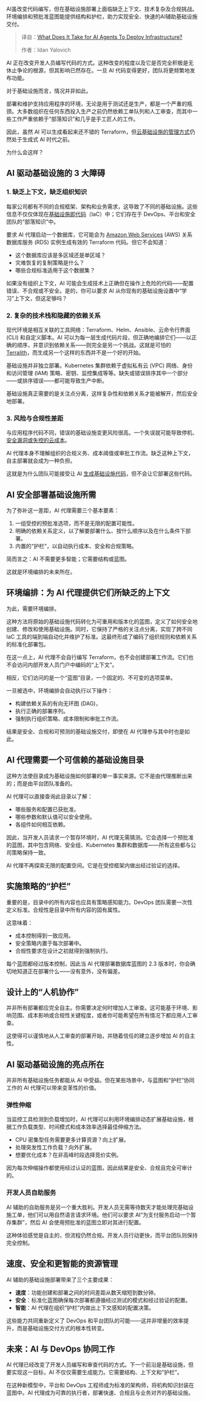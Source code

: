 <!--
title: AI智能体：部署基础设施，需要迈过哪些坎？
cover: https://cdn.thenewstack.io/media/2025/10/7bd9e335-infrastructure12.jpg
summary: AI虽改变代码编写，但在基础设施部署上面临缺乏上下文、技术复杂及合规挑战。环境编排和预批准蓝图能提供结构和护栏，助力实现安全、快速的AI辅助基础设施交付。
-->

AI虽改变代码编写，但在基础设施部署上面临缺乏上下文、技术复杂及合规挑战。环境编排和预批准蓝图能提供结构和护栏，助力实现安全、快速的AI辅助基础设施交付。

> 译自：[What Does It Take for AI Agents To Deploy Infrastructure?](https://thenewstack.io/what-does-it-take-for-ai-agents-to-deploy-infrastructure/)
> 
> 作者：Idan Yalovich

AI 正在改变开发人员编写代码的方式。这种改变的程度以及它是否完全积极是无休止争论的根源，但其影响已然存在。一旦 AI 代码变得更好，团队将更频繁地发布功能。

对于基础设施而言，情况并非如此。

部署和维护支持应用程序的环境，无论是用于测试还是生产，都是一个严重的瓶颈。大多数组织在任何东西投入生产之前仍然依赖工单队列和人工审查，而其中一些工作严重依赖于“部落知识”和几乎是手工匠人的工作。

因此，虽然 AI 可以生成看起来还不错的 Terraform，但[云基础设施的管理方式](https://thenewstack.io/opentofu-whets-the-appetite-for-open-source-cloud-management/)仍然处于生成式 AI 时代之前。

为什么会这样？

## AI 驱动基础设施的 3 大障碍

### 1. 缺乏上下文，缺乏组织知识

每家公司都有不同的合规框架、架构和业务需求，这导致了不同的基础设施。这些信息不仅仅体现在[基础设施即代码](https://thenewstack.io/infrastructure-as-code-is-dead-long-live-infrastructure-from-code/)（IaC）中；它们存在于 DevOps、平台和安全团队的“部落知识”中。

要求 AI 代理启动一个数据库，它可能会为 [Amazon Web Services](https://aws.amazon.com/?utm_content=inline+mention) (AWS) 关系数据库服务 (RDS) 实例生成有效的 Terraform 代码。但它不会知道：

* 这个数据库应该是多区域还是单区域？
* 灾难恢复的复制策略是什么？
* 哪些合规标准适用于这个数据集？

如果没有组织上下文，AI 可能会生成技术上正确但在操作上危险的代码——配置错误、不合规或不安全。是的，你可以要求 AI 从你现有的基础设施设置中“学习”上下文，但这足够吗？

### 2. 复杂的技术栈和隐藏的依赖关系

现代环境是相互关联的工具网络：Terraform、Helm、Ansible、云命令行界面 (CLI) 和自定义脚本。AI 可以为每一层生成代码片段，但正确地编排它们——以正确的顺序，并意识到依赖关系——则完全是另一个挑战。这就是可怕的 [Terralith](https://masterpoint.io/blog/terralith-monolithic-terraform-architecture/)，而生成另一个这样的东西并不是一个好的开始。

基础设施并非独立部署。Kubernetes 集群依赖于虚拟私有云 (VPC) 网络、身份和访问管理 (IAM) 策略、密钥、监控集成等等。缺失或错误排序其中一个部分——或排序错误——都可能导致生产中断。

基础设施真正需要的是关注点分离，这样复杂性和依赖关系才能被解开，然后安全地部署。

### 3. 风险与合规性差距

与应用程序代码不同，错误的基础设施变更风险很高。一个失误就可能导致停机、[安全漏洞或失控的云成本](https://thenewstack.io/the-challenges-of-securing-the-open-source-supply-chain/)。

AI 代理本身不理解组织的合规义务、成本阈值或审批工作流。缺乏这种上下文，自主部署就会成为一种负担。

这就是为什么团队可能接受让 AI [生成基础设施代码](https://thenewstack.io/generative-ai-tools-for-infrastructure-as-code/)，但不会让它部署这些代码。

## AI 安全部署基础设施所需

为了弥补这一差距，AI 代理需要三个基本要素：

1. 一组受控的预批准选项，而不是无限的配置可能性。
2. 明确的依赖关系定义，以了解要部署什么、按什么顺序以及在什么条件下部署。
3. 内置的“护栏”，以自动执行成本、安全和合规策略。

简而言之：AI 不需要更多智能；它需要结构或蓝图。

这就是环境编排的未来所在。

## 环境编排：为 AI 代理提供它们所缺乏的上下文

为此，需要环境编排。

这种方法将原始的基础设施代码转化为可重用和版本化的蓝图，定义了如何安全地创建、修改和使用基础设施。同时，它保持了严格的关注点分离，实现了跨不同 IaC 工具的端到端自动化并维护了标准。这最终形成了编码了组织规则和依赖关系的标准化部署包。

在这一点上，AI 代理不会自行编写 Terraform，也不会创建部署工作流。它们也不会访问内部开发人员门户中编码的“上下文”。

相反，它们访问的是一个“蓝图”目录，一个固定的、不可变的选项菜单。

一旦被选中，环境编排会自动执行以下操作：

* 构建依赖关系的有向无环图 (DAG)，
* 执行正确的部署序列。
* 强制执行组织策略、成本限制和审批工作流。

结果是安全、合规和可预测的基础设施交付，即使在 AI 代理参与其中时也是如此。

## AI 代理需要一个可信赖的基础设施目录

这种方法使目录成为基础设施如何部署的单一事实来源。它不是由代理推断出来的；而是由平台团队准备的。

AI 代理可以直接查询此目录以了解：

* 哪些服务和配置已获批准。
* 哪些参数和默认值可以安全使用。
* 各组件如何相互依赖。

因此，当开发人员请求一个暂存环境时，AI 代理无需猜测。它会选择一个预批准的蓝图，其中包含网络、安全组、Kubernetes 集群和数据库——所有这些都与公司策略保持一致。

AI 代理不再探索无限的配置空间。它是在受控框架内做出经过验证的选择。

## 实施策略的“护栏”

重要的是，目录中的所有内容也应具有策略感知能力。DevOps 团队需要一次性定义标准。合规性是目录中所有内容的固有属性。

这意味着：

* 成本控制得到一致应用。
* 安全策略内置于每次部署中。
* 合规性要求在设计之初就得到强制执行。

每个蓝图都经过版本控制，因此当 AI 代理部署数据库蓝图的 2.3 版本时，你会确切地知道正在部署什么——没有意外，没有偏差。

## 设计上的“人机协作”

并非所有部署都应完全自主。你需要决定何时增加人工审查。这可能基于环境、影响范围、成本影响或合规性关键程度，或者你可能希望在所有情况下都应用人工审查。

这使得可以谨慎地从人工审查的部署开始，并随着信任的建立逐步增加 AI 的自主性。

## AI 驱动基础设施的亮点所在

并非所有基础设施任务都能从 AI 中受益。但在某些场景中，与蓝图和“护栏”协同工作的 AI 代理可以带来变革性的价值。

### 弹性伸缩

当监控工具检测到负载增加时，AI 代理可以利用环境编排动态扩展基础设施，根据工作负载类型、时间模式和成本效率选择最佳伸缩方法。

* CPU 密集型任务需要更多计算资源？向上扩展。
* 处理突发性工作负载？向外扩展。
* 想要优化成本？在非高峰时段选择竞价实例。

因为每次伸缩操作都使用经过认证的蓝图，因此结果是安全、合规且完全可审计的。

### 开发人员自助服务

AI 辅助的自助服务是另一个重大胜利。开发人员无需等待数天才能处理完基础设施工单，他们可以用自然语言请求环境。他们可以要求 AI“为支付服务启动一个暂存集群”，然后 AI 会使用预批准的蓝图立即对其进行配置。

这种体验感觉是自主的，但流程仍然合规。开发人员行动更快，而平台团队则保持完全控制。

## 速度、安全和更智能的资源管理

AI 辅助的基础设施部署带来了三个主要成果：

* **速度**：功能创建和部署之间的时间差距从数天缩短到数分钟。
* **安全**：标准化蓝图确保每次部署都遵循经过测试的模式和经过验证的配置。
* **智能**：AI 代理在组织“护栏”内做出上下文感知的配置决策。

这些能力共同重新定义了 DevOps 和平台团队的可能——这并非增量的效率提升，而是基础设施交付方式的根本性转变。

## 未来：AI 与 DevOps 协同工作

AI 代理已经改变了开发人员编写和审查代码的方式。下一个前沿是基础设施，但要实现这一目标，AI 不仅仅需要生成能力。它需要结构、上下文和“护栏”。

在这种新模型中，平台和 DevOps 工程师成为标准的架构师，将机构知识封装在蓝图中。AI 代理成为可靠的执行者，部署快速、合规且与业务对齐的基础设施。